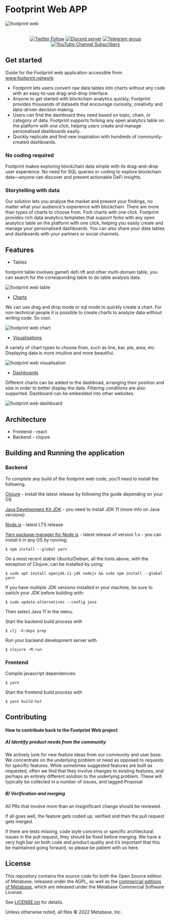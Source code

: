 # Footprint Web APP

![footprint web](https://static.footprint.network/github/footprint-web-index.png)

<div align="center">
    <p>
    <br />
    <a href="https://twitter.com/Footprint_Data"><img alt="Twitter Follow" src="https://img.shields.io/twitter/follow/Footprint_Data?label=Follow"></a>
    <a href="https://discord.gg/3HYaR6USM7"><img src="https://img.shields.io/discord/864829036294307881?color=5865F2&logo=discord&logoColor=white&label=discord" alt="Discord server" /></a>
    <a href="https://t.me/joinchat/4-ocuURAr2thODFh"><img src="https://img.shields.io/badge/telegram-blue?color=blue&logo=telegram&logoColor=white" alt="Telegram group" /></a>
    <a href="https://www.youtube.com/c/FootprintAnalytics"><img alt="YouTube Channel Subscribers" src="https://img.shields.io/youtube/channel/subscribers/UCKwZbKyuhWveetGhZcNtSTg?style=social"></a>
  </p>
</div>

## Get started

Guide for the Footprint web application accessible from www.footprint.network

* Footprint lets users convert raw data tables into charts without any code with an easy-to-use drag-and-drop interface.
* Anyone to get started with blockchain analytics quickly; Footprint provides thousands of datasets that encourage curiosity, creativity and data-driven decision making.
* Users can find the dashboard they need based on topic, chain, or category of data. Footprint supports forking any open analytics table on the platform with one click, helping users create and manage personalised dashboards easily.
* Quickly replicate and find new inspiration with hundreds of community-created dashboards.

### No coding required

Footprint makes exploring blockchain data simple with its drag-and-drop user experience. No need for SQL queries or coding to explore blockchain data—anyone can discover and present actionable DeFi insights.

### Storytelling with data

Our solution lets you analyse the market and present your findings, no matter what your audience's experience with blockchain. There are more than types of charts to choose from. Fork charts with one click. Footprint provides rich data analytics templates that support forks with any open analytics table on the platform with one click, helping you easily create and manage your personalised dashboards. You can also share your data tables and dashboards with your partners or social channels.



## Features
* Tables

footprint table involves gamefi defi nft and other multi-domain table, you can search for the corresponding table to do table analysis data.

![footprint web table](https://static.footprint.network/github/footprint-web-table.png)
* [Charts](https://docs.footprint.network/docs/charts)

We can use drag and drop mode or sql mode to quickly create a chart. For non-technical people it is possible to create charts to analyze data without writing code. So cool.

![footprint web chart](https://static.footprint.network/github/footprint-web-chart.png)
* [Visualisations](https://docs.footprint.network/docs/visualisations)

A variety of chart types to choose from, such as line, bar, pie, area, etc. Displaying data is more intuitive and more beautiful.

![footprint web visualisation](https://static.footprint.network/github/footprint-web-visualisation.png)
* [Dashboards](https://docs.footprint.network/docs/create)

Different charts can be added to the dashboad, arranging their position and size in order to better display the data. Filtering conditions are also supported. Dashboard can be embedded into other websites.

![footprint web dashboard](https://static.footprint.network/github/footprint-web-dashboard.png)


## Architecture
- Frontend - react
- Backend - clojure

## Building and Running the application

### Backend

To complete any build of the footprint web code, you’ll need to install the following.

[Clojure](https://clojure.org) - install the latest release by following the guide depending on your OS

[Java Development Kit JDK](https://adoptopenjdk.net/releases.html) - you need to install JDK 11 (more info on Java versions)

[Node.js](http://nodejs.org/) - latest LTS release

[Yarn package manager for Node.js](https://yarnpkg.com/) - latest release of version 1.x - you can install it in any OS by running:

```
$ npm install --global yarn
``` 
    
On a most recent stable Ubuntu/Debian, all the tools above, with the exception of Clojure, can be installed by using:

```
$ sudo apt install openjdk-11-jdk nodejs && sudo npm install --global yarn
``` 
    
If you have multiple JDK versions installed in your machine, be sure to switch your JDK before building with:

```
$ sudo update-alternatives --config java
```    
    
Then select Java 11 in the menu.

Start the backend build process with

```
$ clj -X:deps prep
```

Run your backend development server with

```
$ clojure -M:run
```

### Frontend

Compile javascript dependencies

```
$ yarn
```

Start the frontend build process with

```
$ yarn build-hot
```

## Contributing

#### How to contribute back to the Footprint Web project

##### A) Identify product needs from the community

We actively look for new feature ideas from our community and user base. We concentrate on the underlying problem or need as opposed to requests for specific features. While sometimes suggested features are built as requested, often we find that they involve changes to existing features, and perhaps an entirely different solution to the underlying problem. These will typically be collected in a number of issues, and tagged Proposal

##### B) Verification and merging

All PRs that involve more than an insignificant change should be reviewed.

If all goes well, the feature gets coded up, verified and then the pull request gets merged.

If there are tests missing, code style concerns or specific architectural issues in the pull request, they should be fixed before merging. We have a very high bar on both code and product quality and it’s important that this be maintained going forward, so please be patient with us here.

## License

This repository contains the source code for both the Open Source edition of Metabase, released under the AGPL, as well as the [commercial editions of Metabase](https://www.metabase.com/pricing), which are released under the Metabase Commercial Software License.

See [LICENSE.txt](./LICENSE.txt) for details.

Unless otherwise noted, all files © 2022 Metabase, Inc.

